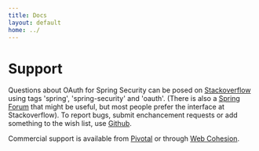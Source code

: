 ```yaml
---
title: Docs
layout: default
home: ../
---
```



# Support

Questions about OAuth for Spring Security can be posed on
[Stackoverflow](http://stackoverflow.com/questions/tagged/spring-security+spring+oauth)
using tags 'spring', 'spring-security' and 'oauth'. (There is also a
[Spring Forum](http://forum.springsource.org/forumdisplay.php?f=79)
that might be useful, but most people prefer the interface at
Stackoverflow).  To report bugs, submit enchancement requests or add
something to the wish list, use
[Github](https://github.com/spring-projects/spring-security-oauth/issues).

Commercial support is available from [Pivotal](http://gopivotal.com)
or through [Web Cohesion](http://www.webcohesion.com).
